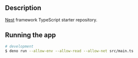 ## Description

[Nest](https://github.com/nestjs/nest) framework TypeScript starter repository.

## Running the app

```bash
# development
$ deno run --allow-env --allow-read --allow-net src/main.ts
```
